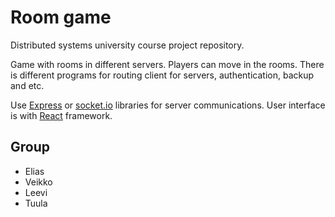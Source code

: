 # Room game

Distributed systems university course project repository.

Game with rooms in different servers. Players can move in the rooms. There is different programs for routing client for servers, authentication, backup and etc.

Use [Express](https://expressjs.com/) or [socket.io](socket.io) libraries for server communications. User interface is with [React](https://react.dev/) framework.

## Group
- Elias
- Veikko
- Leevi
- Tuula
